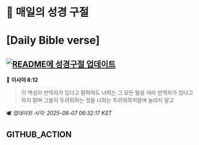 # 🙏 매일의 성경 구절
# [Daily Bible verse]
## [![README에 성경구절 업데이트](https://github.com/DONGSUKA/first_test/actions/workflows/update-readme-bible.yml/badge.svg)](https://github.com/DONGSUKA/first_test/actions/workflows/update-readme-bible.yml)
<!-- START_BIBLE_VERSE -->
📖 **이사야 8:12**
> 이 백성이 반역자가 있다고 말하여도 너희는 그 모든 말을 따라 반역자가 있다고 하지 말며 그들이 두려워하는 것을 너희는 두려워하지말며 놀라지 말고

🕊️ _업데이트 시각: 2025-08-07 06:32:17 KST_
  <!-- END_BIBLE_VERSE -->
## GITHUB_ACTION
